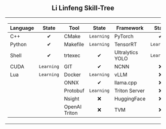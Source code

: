 ## <div align="center">Li Linfeng Skill-Tree </div> 
<div align="center">
<table>
  <tr>
    <td>
      <div>
        
| Language  | State   | Tool     | State     | Framework           | State     |
|-----------|:----------:|----------|:------------:|---------------------|:------------:|
| C++       | ✔︎        | CMake    | ```Learning``` | PyTorch             | ✔︎         |
| Python    | ✔︎        | Makefile | ```Learning``` | TensorRT            | ```Learning``` |
| Shell     | ✔︎        | trtexec  | ✔︎  | Ultralytics YOLO    | ```Learning``` |
| CUDA      | ```Learning```       | GIT      | ✔︎         | NCNN                | ❌         |
| Lua          | ```Learning```         | Docker     | ```Learning```         | vLLM                | ❌         |
|           |          | ONNX     | ✔︎         | llama.cpp           | ❌         |
|           |          | Protobuf     | ```Learning```        | Triton Server                | ❌         |
|           |          | Nsight     | ❌        | HuggingFace                 | ❌         |
|           |          | OpenAI Triton     | ❌        |  TVM                |  ❌         |


 </div> 
    </td>
    <td>
    <img src="https://github-readme-stats.vercel.app/api/top-langs/?username=akira4O4&layout=donut-vertical&theme=vue-dark" align="center" />
   </td>
  </tr>
</table>
 </div> 


